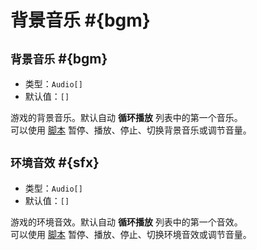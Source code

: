 # 背景音乐 #{bgm}

## `背景音乐` #{bgm}

- 类型：`Audio[]`
- 默认值：`[]`

游戏的背景音乐。默认自动 **循环播放** 列表中的第一个音乐。  
可以使用 [脚本](https://github.com/Withered-Flower-0422/BST/blob/main/_Typings/gameApi/modules/audioManager.d.ts) 暂停、播放、停止、切换背景音乐或调节音量。

## `环境音效` #{sfx}

- 类型：`Audio[]`
- 默认值：`[]`

游戏的环境音效。默认自动 **循环播放** 列表中的第一个音效。  
可以使用 [脚本](https://github.com/Withered-Flower-0422/BST/blob/main/_Typings/gameApi/modules/audioManager.d.ts) 暂停、播放、停止、切换环境音效或调节音量。

